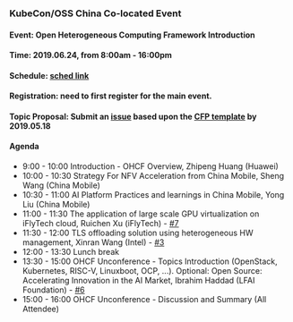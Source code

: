 ### KubeCon/OSS China Co-located Event
#### Event: Open Heterogeneous Computing Framework Introduction
#### Time: 2019.06.24, from 8:00am - 16:00pm
#### Schedule: [sched link](https://kccncosschn19eng.sched.com/event/Nv2S/open-heterogeneous-computing-framework-introduction-hosted-by-huawei-additional-registration-fee-required?iframe=yes&w=100%&sidebar=yes&bg=no#)
#### Registration: need to first register for the main event.
#### Topic Proposal: Submit an [issue](https://github.com/open-heterogeneous-computing-framework/conference/issues/new) based upon the [CFP template](./cfp-template.md) by 2019.05.18
#### Agenda 
* 9:00 - 10:00 Introduction - OHCF Overview, Zhipeng Huang (Huawei)
* 10:00 - 10:30 Strategy For NFV Acceleration from China Mobile, Sheng Wang (China Mobile)
* 10:30 - 11:00 AI Platform Practices and learnings in China Mobile, Yong Liu (China Mobile)
* 11:00 - 11:30 The application of large scale GPU virtualization on iFlyTech cloud, Ruichen Xu (iFlyTech) - [#7](https://github.com/open-heterogeneous-computing-framework/conference/issues/7)
* 11:30 - 12:00 TLS offloading solution using heterogeneous HW management, Xinran Wang (Intel) - [#3](https://github.com/open-heterogeneous-computing-framework/conference/issues/3)
* 12:00 - 13:30 Lunch break
* 13:30 - 15:00 OHCF Unconference - Topics Introduction (OpenStack, Kubernetes, RISC-V, Linuxboot, OCP, ...). Optional: Open Source: Accelerating Innovation in the AI Market, Ibrahim Haddad (LFAI Foundation) - [#6](https://github.com/open-heterogeneous-computing-framework/conference/issues/6)
* 15:00 - 16:00 OHCF Unconference - Discussion and Summary (All Attendee)

